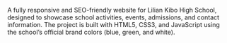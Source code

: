A fully responsive and SEO-friendly website for Lilian Kibo High School, designed to showcase school activities, events, admissions, and contact information.
The project is built with HTML5, CSS3, and JavaScript using the school’s official brand colors (blue, green, and white).
